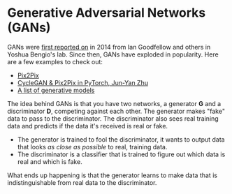 # Generative Adversarial Networks (GANs)

GANs were [first reported on](https://arxiv.org/abs/1406.2661) in 2014 from Ian Goodfellow and others in Yoshua Bengio's lab. Since then, GANs have exploded in popularity. Here are a few examples to check out:

* [Pix2Pix](https://affinelayer.com/pixsrv/) 
* [CycleGAN & Pix2Pix in PyTorch, Jun-Yan Zhu](https://github.com/junyanz/pytorch-CycleGAN-and-pix2pix)
* [A list of generative models](https://github.com/wiseodd/generative-models)

The idea behind GANs is that you have two networks, a generator __G__ and a discriminator __D__, competing against each other. The generator makes "fake" data to pass to the discriminator. The discriminator also sees real training data and predicts if the data it's received is real or fake. 
  * The generator is trained to fool the discriminator, it wants to output data that looks _as close as possible_ to real, training data. 
  * The discriminator is a classifier that is trained to figure out which data is real and which is fake. 

What ends up happening is that the generator learns to make data that is indistinguishable from real data to the discriminator.
